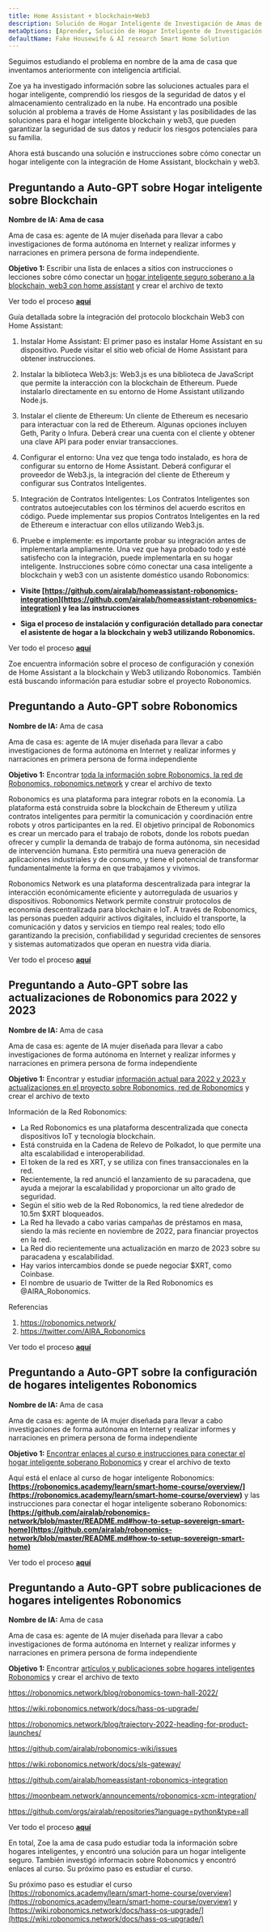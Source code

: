 ```yaml
---
title: Home Assistant + blockchain+Web3
description: Solución de Hogar Inteligente de Investigación de Amas de Casa Falsas y AI
metaOptions: [Aprender, Solución de Hogar Inteligente de Investigación de Amas de Casa Falsas y AI]
defaultName: Fake Housewife & AI research Smart Home Solution
---
```


<RoboAcademyText fWeight="600">
Seguimos estudiando el problema en nombre de la ama de casa que inventamos anteriormente con inteligencia artificial.
</RoboAcademyText>

Zoe ya ha investigado información sobre las soluciones actuales para el hogar inteligente, comprendió los riesgos de la seguridad de datos y el almacenamiento centralizado en la nube. Ha encontrado una posible solución al problema a través de Home Assistant y las posibilidades de las soluciones para el hogar inteligente blockchain y web3, que pueden garantizar la seguridad de sus datos y reducir los riesgos potenciales para su familia.

Ahora está buscando una solución e instrucciones sobre cómo conectar un hogar inteligente con la integración de Home Assistant, blockchain y web3.

## Preguntando a Auto-GPT sobre Hogar inteligente sobre Blockchain

<RoboAcademyTerminal title="Goals">

**Nombre de IA: Ama de casa**

Ama de casa es: agente de IA mujer diseñada para llevar a cabo investigaciones de forma autónoma en Internet y realizar informes y narraciones en primera persona de forma independiente.

**Objetivo 1:** Escribir una lista de enlaces a sitios con instrucciones o lecciones sobre cómo conectar un <u>hogar inteligente seguro soberano a la blockchain, web3 con home assistant</u> y crear el archivo de texto  

</RoboAcademyTerminal>

Ver todo el proceso **[aquí](https://www.notion.so/Process-AUTO-GPT-1-2-bb601d4777834c8183e5e513cf2132f9)**

<RoboAcademyTerminal title="Research Result">

Guía detallada sobre la integración del protocolo blockchain Web3 con Home Assistant:

1. Instalar Home Assistant: El primer paso es instalar Home Assistant en su dispositivo. Puede visitar el sitio web oficial de Home Assistant para obtener instrucciones.

2. Instalar la biblioteca Web3.js: Web3.js es una biblioteca de JavaScript que permite la interacción con la blockchain de Ethereum. Puede instalarlo directamente en su entorno de Home Assistant utilizando Node.js.

3. Instalar el cliente de Ethereum: Un cliente de Ethereum es necesario para interactuar con la red de Ethereum. Algunas opciones incluyen Geth, Parity o Infura. Deberá crear una cuenta con el cliente y obtener una clave API para poder enviar transacciones.

4. Configurar el entorno: Una vez que tenga todo instalado, es hora de configurar su entorno de Home Assistant. Deberá configurar el proveedor de Web3.js, la integración del cliente de Ethereum y configurar sus Contratos Inteligentes.

5. Integración de Contratos Inteligentes: Los Contratos Inteligentes son contratos autoejecutables con los términos del acuerdo escritos en código. Puede implementar sus propios Contratos Inteligentes en la red de Ethereum e interactuar con ellos utilizando Web3.js.

6. Pruebe e implemente: es importante probar su integración antes de implementarla ampliamente. Una vez que haya probado todo y esté satisfecho con la integración, puede implementarla en su hogar inteligente.
Instrucciones sobre cómo conectar una casa inteligente a blockchain y web3 con un asistente doméstico usando Robonomics:
- **Visite [https://github.com/airalab/homeassistant-robonomics-integration](https://github.com/airalab/homeassistant-robonomics-integration) y lea las instrucciones**

- **Siga el proceso de instalación y configuración detallado para conectar el asistente de hogar a la blockchain y web3 utilizando Robonomics.**

</RoboAcademyTerminal>

Ver todo el proceso **[aquí](https://www.notion.so/Process-AUTO-GPT-2-2-5c4ad9df8a0d473eb62ea23461de4c49)**

Zoe encuentra información sobre el proceso de configuración y conexión de Home Assistant a la blockchain y Web3 utilizando Robonomics. También está buscando información para estudiar sobre el proyecto Robonomics.

## Preguntando a Auto-GPT sobre Robonomics

<RoboAcademyTerminal title="Goals">

**Nombre de IA:** Ama de casa

Ama de casa es: agente de IA mujer diseñada para llevar a cabo investigaciones de forma autónoma en Internet y realizar informes y narraciones en primera persona de forma independiente

**Objetivo 1:** Encontrar <u>toda la información sobre Robonomics, la red de Robonomics, robonomics.network</u> y crear el archivo de texto

</RoboAcademyTerminal>

<RoboAcademyTerminal title="Research result">

Robonomics es una plataforma para integrar robots en la economía. La plataforma está construida sobre la blockchain de Ethereum y utiliza contratos inteligentes para permitir la comunicación y coordinación entre robots y otros participantes en la red. El objetivo principal de Robonomics es crear un mercado para el trabajo de robots, donde los robots puedan ofrecer y cumplir la demanda de trabajo de forma autónoma, sin necesidad de intervención humana. Esto permitirá una nueva generación de aplicaciones industriales y de consumo, y tiene el potencial de transformar fundamentalmente la forma en que trabajamos y vivimos.

Robonomics Network es una plataforma descentralizada para integrar la interacción económicamente eficiente y autorregulada de usuarios y dispositivos. Robonomics Network permite construir protocolos de economía descentralizada para blockchain e IoT. A través de Robonomics, las personas pueden adquirir activos digitales, incluido el transporte, la comunicación y datos y servicios en tiempo real reales; todo ello garantizando la precisión, confiabilidad y seguridad crecientes de sensores y sistemas automatizados que operan en nuestra vida diaria.

</RoboAcademyTerminal>

Ver todo el proceso **[aquí](https://www.notion.so/Process-AUTO-GPT-2-3e1c2a7ab4dc4982af661fec846a493f)**


## Preguntando a Auto-GPT sobre las actualizaciones de Robonomics para 2022 y 2023

<RoboAcademyTerminal title="Goals">

**Nombre de IA:** Ama de casa

Ama de casa es: agente de IA mujer diseñada para llevar a cabo investigaciones de forma autónoma en Internet y realizar informes y narraciones en primera persona de forma independiente

**Objetivo 1:** Encontrar y estudiar <u>información actual para 2022 y 2023 y actualizaciones en el proyecto sobre Robonomics, red de Robonomics</u> y crear el archivo de texto

</RoboAcademyTerminal>

<RoboAcademyTerminal title="Research result">

Información de la Red Robonomics:

- La Red Robonomics es una plataforma descentralizada que conecta dispositivos IoT y tecnología blockchain.
- Está construida en la Cadena de Relevo de Polkadot, lo que permite una alta escalabilidad e interoperabilidad.
- El token de la red es XRT, y se utiliza con fines transaccionales en la red.
- Recientemente, la red anunció el lanzamiento de su paracadena, que ayuda a mejorar la escalabilidad y proporcionar un alto grado de seguridad.
-  Según el sitio web de la Red Robonomics, la red tiene alrededor de 10.5m $XRT bloqueados.
- La Red ha llevado a cabo varias campañas de préstamos en masa, siendo la más reciente en noviembre de 2022, para financiar proyectos en la red.
- La Red dio recientemente una actualización en marzo de 2023 sobre su paracadena y escalabilidad.
- Hay varios intercambios donde se puede negociar $XRT, como Coinbase.
- El nombre de usuario de Twitter de la Red Robonomics es @AIRA_Robonomics.

Referencias

1. https://robonomics.network/
2. https://twitter.com/AIRA_Robonomics

</RoboAcademyTerminal>

Ver todo el proceso **[aquí](https://www.notion.so/Process-AUTO-GPT-2-1c3eb42e9dc941aca7b90e5d499204eb)**


## Preguntando a Auto-GPT sobre la configuración de hogares inteligentes Robonomics

<RoboAcademyTerminal title="Goals">

**Nombre de IA:** Ama de casa

Ama de casa es: agente de IA mujer diseñada para llevar a cabo investigaciones de forma autónoma en Internet y realizar informes y narraciones en primera persona de forma independiente

**Objetivo 1:** <u>Encontrar enlaces al curso e instrucciones para conectar el hogar inteligente soberano Robonomics</u> y crear el archivo de texto

</RoboAcademyTerminal>

<RoboAcademyTerminal title="Research result">

Aquí está el enlace al curso de hogar inteligente Robonomics: **[https://robonomics.academy/learn/smart-home-course/overview/](https://robonomics.academy/learn/smart-home-course/overview)** y las instrucciones para conectar el hogar inteligente soberano Robonomics: **[https://github.com/airalab/robonomics-network/blob/master/README.md#how-to-setup-sovereign-smart-home](https://github.com/airalab/robonomics-network/blob/master/README.md#how-to-setup-sovereign-smart-home)**

</RoboAcademyTerminal>

Ver todo el proceso **[aquí](https://www.notion.so/Process-AUTO-GPT-13-5-2-f160f5688e13441086dafebaa8d65c89)**


## Preguntando a Auto-GPT sobre publicaciones de hogares inteligentes Robonomics

<RoboAcademyTerminal title="Goals">

**Nombre de IA:** Ama de casa

Ama de casa es: agente de IA mujer diseñada para llevar a cabo investigaciones de forma autónoma en Internet y realizar informes y narraciones en primera persona de forma independiente

**Objetivo 1:** Encontrar <u>artículos y publicaciones sobre hogares inteligentes Robonomics</u> y crear el archivo de texto 

</RoboAcademyTerminal>

<RoboAcademyTerminal title="Research result">

https://robonomics.network/blog/robonomics-town-hall-2022/

https://wiki.robonomics.network/docs/hass-os-upgrade/

https://robonomics.network/blog/trajectory-2022-heading-for-product-launches/

https://github.com/airalab/robonomics-wiki/issues

https://wiki.robonomics.network/docs/sls-gateway/

https://github.com/airalab/homeassistant-robonomics-integration

https://moonbeam.network/announcements/robonomics-xcm-integration/

https://github.com/orgs/airalab/repositories?language=python&type=all

</RoboAcademyTerminal>

Ver todo el proceso **[aquí](https://www.notion.so/Process-AUTO-GPT-13-7-1-6ce630949ad343a0a9c095b6442355d3)**

<RoboAcademyText>

En total, Zoe la ama de casa pudo estudiar toda la información sobre hogares inteligentes, y encontró una solución para un hogar inteligente seguro. También investigó informacin sobre Robonomics y encontró enlaces al curso. Su próximo paso es estudiar el curso.

Su próximo paso es estudiar el curso [https://robonomics.academy/learn/smart-home-course/overview](https://robonomics.academy/learn/smart-home-course/overview) y [https://wiki.robonomics.network/docs/hass-os-upgrade/](https://wiki.robonomics.network/docs/hass-os-upgrade/)

</RoboAcademyText>


